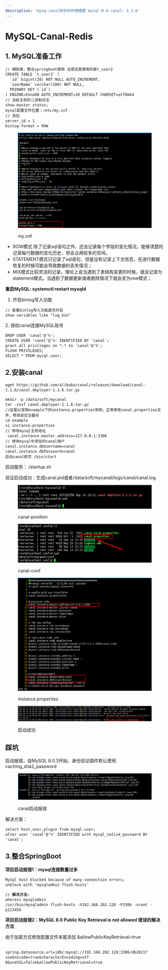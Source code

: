 ```yaml
---
description: 'mysq-canal同步的环境搭建 mysql:8.0 canal: 1.1.6'
---
```


# MySQL-Canal-Redis

## 1. MySQL准备工作

```
// 辅助表，整合springboot使用 注意这里使用的是t_user2
CREATE TABLE `t_user2` (
  `id` bigint(20) NOT NULL AUTO_INCREMENT,
  `userName` varchar(100) NOT NULL,
  PRIMARY KEY (`id`)
) ENGINE=InnoDB AUTO_INCREMENT=10 DEFAULT CHARSET=utf8mb4
// 当前主机的二进制日志
show master status;
mysql配置文件位置：/etc/my.cnf
// 添加
server_id = 1
binlog-format = ROW
```

<figure><img src="../../.gitbook/assets/image (9).png" alt=""><figcaption><p>my.cnf</p></figcaption></figure>

* ROW模式 除了记录sql语句之外，还会记录每个字段的变化情况，能够清楚的记录每行数据的变化历史，但会占用较多的空间。
* STATEMENT模式只记录了sql语句，但是没有记录上下文信息，在进行数据恢复的时候可能会导致数据的丢失情况；
* MIX模式比较灵活的记录，理论上说当遇到了表结构变更的时候，就会记录为statement模式。当遇到了数据更新或者删除情况下就会变为row模式；

**重启MySQL: systemctl restart mysqld**

1. 开启binlog写入功能   &#x20;

```
// 查看binlog写入功能是否开启
show variables like "log_bin"
```

2\. 授权canal连接MySQL账号

```
DROP USER 'canal'@'%';
CREATE USER 'canal'@'%' IDENTIFIED BY 'canal';  
grant all privileges on *.* to 'canal'@'%';
FLUSH PRIVILEGES;
SELECT * FROM mysql.user;
```

## 2.安装canal

```
wget https://github.com/alibaba/canal/releases/download/canal-1.1.6/canal.deployer-1.1.6.tar.gz
```

```
mkdir -p /data/soft/mycanal       
tar -zxvf canal.deployer-1.1.6.tar.gz 
//这里以官网example下的instance.properties举例，正常修改canal.properties文件，修改前应当备份
cd example
vi instance.properties
// 修改mysql主机地址
 canal.instance.master.address=127.0.0.1:3306
// 修改mysql中添加的canal用户
canal.instance.dbUsername=canal
canal.instance.dbPassword=canal
启动canal即可 /bin/start
```

启动服务：./startup.sh

验证启动成功：生成canal.pid或者/data/soft/mycanal/logs/canal/canal.log&#x20;

<figure><img src="../../.gitbook/assets/image (6).png" alt=""><figcaption><p>canal-position</p></figcaption></figure>

<figure><img src="../../.gitbook/assets/image (8).png" alt=""><figcaption><p>canal-conf</p></figcaption></figure>

<figure><img src="../../.gitbook/assets/image (1) (4).png" alt=""><figcaption><p>instance.properties</p></figcaption></figure>

<figure><img src="../../.gitbook/assets/image (3).png" alt=""><figcaption><p>启动成功</p></figcaption></figure>

## 踩坑

启动报错，自MySQL 8.0.3开始，身份验证插件默认使用caching\_sha2\_password

<figure><img src="../../.gitbook/assets/image (5).png" alt=""><figcaption><p>canal启动报错</p></figcaption></figure>

解决方案：

```
select host,user,plugin from mysql.user;
alter user 'canal'@'%' IDENTIFIED with mysql_native_password BY 'canal';  
```

## 3.整合SpringBoot

**项目启动报错1：mysql连接数量过多**

```
MySql host blocked because of many connection errors;
unblock with 'mysqladmin flush-hosts'
```

<pre><code><strong>// 解决方法:
</strong>whereis mysqladmin
/usr/bin/mysqladmin flush-hosts -h192.168.202.128 -P3306 -uroot -p123456</code></pre>

**项目启动报错2：MySQL 8.0 Public Key Retrieval is not allowed 错误的解决方法**

由于加密方式修改配置文件末尾添加 \&allowPublicKeyRetrieval=true

```

spring.datasource.url=jdbc:mysql://192.168.202.128:3306/db2021?useUnicode=true&characterEncoding=utf-8&useSSL=false&allowPublicKeyRetrieval=true
```
